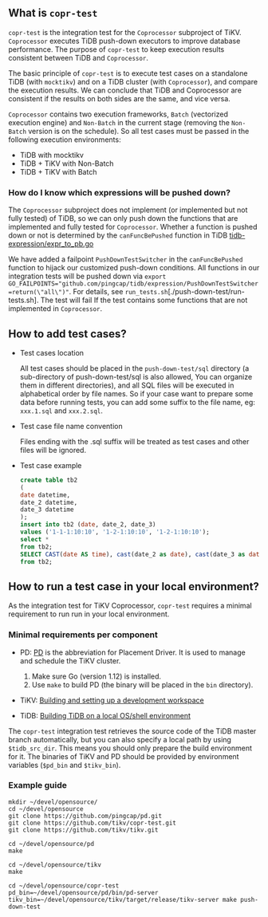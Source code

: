 ## What is `copr-test`

`copr-test` is the integration test for the `Coprocessor` subproject of TiKV. `Coprocessor` executes TiDB push-down
executors to improve database performance. The purpose of `copr-test` to keep execution results consistent between TiDB and `Coprocessor`. 

The basic principle of `copr-test` is to execute test cases on a standalone TiDB (with `mocktikv`) and on a TiDB cluster (with `Coprocessor`), 
and compare the execution results. We can conclude that TiDB and Coprocessor are consistent if the results on both sides are the same, and vice versa.

`Coprocessor` contains two execution frameworks, `Batch` (vectorized execution engine) and `Non-Batch` in the current
stage (removing the `Non-Batch` version is on the schedule). So all test cases must be passed in the following execution environments:

- TiDB with mocktikv
- TiDB + TiKV with Non-Batch
- TiDB + TiKV with Batch

### How do I know which expressions will be pushed down?

The `Coprocessor` subproject does not implement (or implemented but not fully tested) of TiDB, 
so we can only push down the functions that are implemented and fully tested for `Coprocessor`. Whether a function is pushed down or not
is determined by the `canFuncBePushed` function in TiDB [tidb-expression/expr_to_pb.go](https://github.com/pingcap/tidb/blob/a090e6be2991bf85b18fcdb096f84d41f4f6bd85/expression/expr_to_pb.go#L303)

We have added a failpoint `PushDownTestSwitcher` in the `canFuncBePushed` function to hijack our customized push-down conditions.
All functions in our integration tests will be pushed down via `export GO_FAILPOINTS="github.com/pingcap/tidb/expression/PushDownTestSwitcher=return(\"all\")"`.  For details, see `run_tests.sh`[./push-down-test/run-tests.sh].
The test will fail If the test contains some functions that are not implemented in `Coprocessor`.

## How to add test cases?

- Test cases location
    
    All test cases should be placed in the `push-down-test/sql` directory (a sub-directory of push-down-test/sql is also allowed, You can organize them in different directories), and all SQL files will be executed in alphabetical order by file names.
    So if your case want to prepare some data before running tests, you can add some suffix to the file name, eg: `xxx.1.sql` and `xxx.2.sql`.
    
- Test case file name convention

    Files ending with the .sql suffix will be treated as test cases and other files will be ignored.
    
- Test case example

    ```sql
    create table tb2
    (
    date datetime,
    date_2 datetime,
    date_3 datetime
    );
    insert into tb2 (date, date_2, date_3)
    values ('1-1-1:10:10', '1-2-1:10:10', '1-2-1:10:10');
    select *
    from tb2;
    SELECT CAST(date AS time), cast(date_2 as date), cast(date_3 as date)
    from tb2;
    ```

## How to run a test case in your local environment?

As the integration test for TiKV Coprocessor, `copr-test` requires a minimal requirement to run 
run in your local environment.

### Minimal requirements per component

- PD: [PD](https://github.com/pingcap/pd) is the abbreviation for Placement Driver. It is used to manage and schedule the TiKV cluster.

    1. Make sure ​Go​ (version 1.12) is installed.
    2. Use `make` to build PD (the binary will be placed in the `bin` directory).

- TiKV: [Building and setting up a development workspace](https://github.com/tikv/tikv/blob/master/CONTRIBUTING.md#building-and-setting-up-a-development-workspace)
- TiDB: [Building TiDB on a local OS/shell environment](https://github.com/pingcap/community/blob/master/CONTRIBUTING.md#building-tidb-on-a-local-osshell-environment)

The `copr-test` integration test retrieves the source code of the TiDB master branch automatically, but you can also
specify a local path by using `$tidb_src_dir`. This  means you should only prepare
the build environment for it. The binaries of TiKV and PD should be provided by environment variables (`$pd_bin` and `$tikv_bin`).

### Example guide

```shell
mkdir ~/devel/opensource/
cd ~/devel/opensource
git clone https://github.com/pingcap/pd.git
git clone https://github.com/tikv/copr-test.git
git clone https://github.com/tikv/tikv.git

cd ~/devel/opensource/pd
make

cd ~/devel/opensource/tikv
make

cd ~/devel/opensource/copr-test
pd_bin=~/devel/opensource/pd/bin/pd-server tikv_bin=~/devel/opensource/tikv/target/release/tikv-server make push-down-test
```
